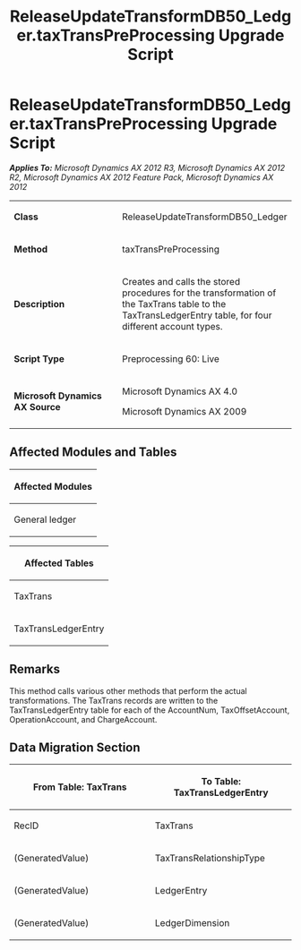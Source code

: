 ﻿---
title: ReleaseUpdateTransformDB50_Ledger.taxTransPreProcessing Upgrade Script
TOCTitle: ReleaseUpdateTransformDB50_Ledger.taxTransPreProcessing Upgrade Script
ms:assetid: 8181c6ab-676a-0bc1-1018-e0a10dd8c153
ms:mtpsurl: https://msdn.microsoft.com/en-us/library/JJ685922(v=AX.60)
ms:contentKeyID: 49709375
ms.date: 05/18/2015
mtps_version: v=AX.60
---

# ReleaseUpdateTransformDB50\_Ledger.taxTransPreProcessing Upgrade Script 


_**Applies To:** Microsoft Dynamics AX 2012 R3, Microsoft Dynamics AX 2012 R2, Microsoft Dynamics AX 2012 Feature Pack, Microsoft Dynamics AX 2012_

<table>
<colgroup>
<col style="width: 50%" />
<col style="width: 50%" />
</colgroup>
<tbody>
<tr class="odd">
<td><p><strong>Class</strong></p></td>
<td><p>ReleaseUpdateTransformDB50_Ledger</p></td>
</tr>
<tr class="even">
<td><p><strong>Method</strong></p></td>
<td><p>taxTransPreProcessing</p></td>
</tr>
<tr class="odd">
<td><p><strong>Description</strong></p></td>
<td><p>Creates and calls the stored procedures for the transformation of the TaxTrans table to the TaxTransLedgerEntry table, for four different account types.</p></td>
</tr>
<tr class="even">
<td><p><strong>Script Type</strong></p></td>
<td><p>Preprocessing 60: Live</p></td>
</tr>
<tr class="odd">
<td><p><strong>Microsoft Dynamics AX Source</strong></p></td>
<td><p>Microsoft Dynamics AX 4.0</p>
<p>Microsoft Dynamics AX 2009</p></td>
</tr>
</tbody>
</table>


## Affected Modules and Tables

<table>
<colgroup>
<col style="width: 100%" />
</colgroup>
<thead>
<tr class="header">
<th><p>Affected Modules</p></th>
</tr>
</thead>
<tbody>
<tr class="odd">
<td><p>General ledger</p></td>
</tr>
</tbody>
</table>


<table>
<colgroup>
<col style="width: 100%" />
</colgroup>
<thead>
<tr class="header">
<th><p>Affected Tables</p></th>
</tr>
</thead>
<tbody>
<tr class="odd">
<td><p>TaxTrans</p></td>
</tr>
<tr class="even">
<td><p>TaxTransLedgerEntry</p></td>
</tr>
</tbody>
</table>


## Remarks

This method calls various other methods that perform the actual transformations. The TaxTrans records are written to the TaxTransLedgerEntry table for each of the AccountNum, TaxOffsetAccount, OperationAccount, and ChargeAccount.

## Data Migration Section

<table>
<colgroup>
<col style="width: 50%" />
<col style="width: 50%" />
</colgroup>
<thead>
<tr class="header">
<th><p>From Table: TaxTrans</p></th>
<th><p>To Table: TaxTransLedgerEntry</p></th>
</tr>
</thead>
<tbody>
<tr class="odd">
<td><p>RecID</p></td>
<td><p>TaxTrans</p></td>
</tr>
<tr class="even">
<td><p>(GeneratedValue)</p></td>
<td><p>TaxTransRelationshipType</p></td>
</tr>
<tr class="odd">
<td><p>(GeneratedValue)</p></td>
<td><p>LedgerEntry</p></td>
</tr>
<tr class="even">
<td><p>(GeneratedValue)</p></td>
<td><p>LedgerDimension</p></td>
</tr>
</tbody>
</table>

  


